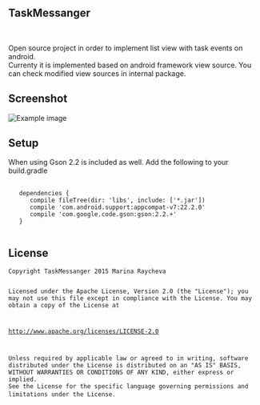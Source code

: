 <h2>TaskMessanger</h2><br>
<p> Open source project in order to implement list view with task events on android. <br>
Currenty it is implemented based on android framework view source. 
You can check modified view sources in internal package.

<h2>Screenshot</h2>
<img style ="max-width:100%" 
data-canonical-src = "https://github.com/raychevamarina/TaskMessanger/master/ic_action_edit.png" 
alt="Example image" src="https://github.com/raychevamarina/TaskMessanger/blob/master/app/src/main/res/drawable/screenshoot_v2.png?raw=true">
<h2>Setup</h2>
<p>

When using Gson 2.2 is included as well.
Add the following to your build.gradle</p>
<pre>
   <code>
   dependencies {
      compile fileTree(dir: 'libs', include: ['*.jar'])
      compile 'com.android.support:appcompat-v7:22.2.0'
      compile 'com.google.code.gson:gson:2.2.+'
   }
   </code>
</pre>

<h2>License</h2>
<pre>
<code>Copyright TaskMessanger 2015 Marina Raycheva

Licensed under the Apache License, Version 2.0 (the "License");
you may not use this file except in compliance with the License.
You may obtain a copy of the License at

   http://www.apache.org/licenses/LICENSE-2.0

Unless required by applicable law or agreed to in writing, software
distributed under the License is distributed on an "AS IS" BASIS,
WITHOUT WARRANTIES OR CONDITIONS OF ANY KIND, either express or implied.
See the License for the specific language governing permissions and
limitations under the License.</code>
</pre>
